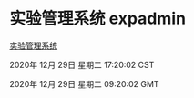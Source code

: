 # 实验管理系统 expadmin
[实验管理系统](http://58.48.55.28:56808/expadmin-782313d2-e1b1-4ea7-932e-3a55e6a1a4d0/)

2020年 12月 29日 星期二 17:20:02 CST

2020年 12月 29日 星期二 09:20:02 GMT
